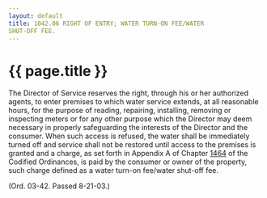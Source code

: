 ```yaml
---
layout: default 
title: 1042.06 RIGHT OF ENTRY; WATER TURN-ON FEE/WATER
SHUT-OFF FEE.
---
```


{{ page.title }}
================

The Director of Service reserves the right, through his or her
authorized agents, to enter premises to which water service extends, at
all reasonable hours, for the purpose of reading, repairing, installing,
removing or inspecting meters or for any other purpose which the
Director may deem necessary in properly safeguarding the interests of
the Director and the consumer. When such access is refused, the water
shall be immediately turned off and service shall not be restored until
access to the premises is granted and a charge, as set forth in Appendix
A of Chapter [1464](58d37b9c.html) of the Codified Ordinances, is paid
by the consumer or owner of the property, such charge defined as a water
turn-on fee/water shut-off fee.

(Ord. 03-42. Passed 8-21-03.)
